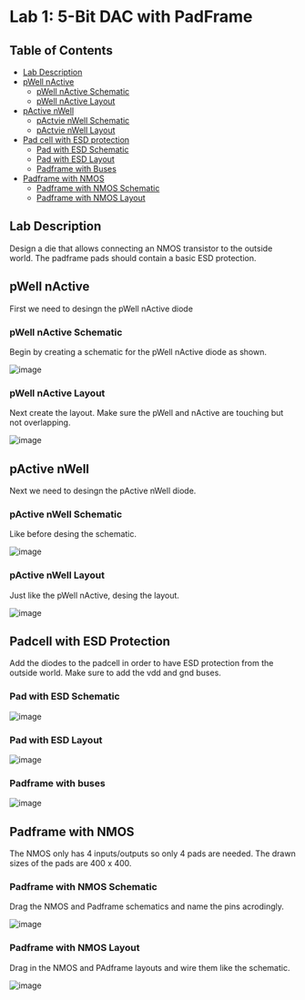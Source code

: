# Lab 1: 5-Bit DAC with PadFrame

## Table of Contents
- [Lab Description](#lab-description)
- [pWell nActive](#pwell-nactive)
  - [pWell nActive Schematic](#pwell-nactive-schematic)
  - [pWell nActive Layout](#pwell-nactive-layout)
- [pActive nWell](#pactive-nwell)
  - [pActvie nWell Schematic](#pactive-nwell-schematic)
  - [pActvie nWell Layout](#pactive-nwell-layout)
- [Pad cell with ESD protection](padcell-with-esd-protection)
  - [Pad with ESD Schematic](#pad-with-esd-schematic)
  - [Pad with ESD Layout](#pad-with-esd-layout) 
  - [Padframe with Buses](#padframe-with-buses)
- [Padframe with NMOS](#padframe-with-nmos)
  - [Padframe with NMOS Schematic](#padframe-with-nmos-schematic)
  - [Padframe with NMOS Layout](#padframe-with-nmos-layout) 

## Lab Description
Design a die that allows connecting an NMOS transistor to the outside world. The
padframe pads should contain a basic ESD protection.


## pWell nActive
First we need to desingn the pWell nActive diode

### pWell nActive Schematic
Begin by creating a schematic for the pWell nActive diode as shown.

![image](https://github.com/KevinF-DU/ENCE_3501_VLSI_Class2023/blob/main/Lab3/images/pWell_sch.png)

### pWell nActive Layout
Next create the layout. Make sure the pWell and nActive are touching but not overlapping.

![image](https://github.com/KevinF-DU/ENCE_3501_VLSI_Class2023/blob/main/Lab3/images/pWell_lay.png)

## pActive nWell
Next we need to desingn the pActive nWell diode.

### pActive nWell Schematic
Like before desing the schematic.

![image](https://github.com/KevinF-DU/ENCE_3501_VLSI_Class2023/blob/main/Lab3/images/nWell_sch.png)

### pActive nWell Layout
Just like the pWell nActive, desing the layout.

![image](https://github.com/KevinF-DU/ENCE_3501_VLSI_Class2023/blob/main/Lab3/images/nWell_lay.png)

## Padcell with ESD Protection
Add the diodes to the padcell in order to have ESD protection from the outside world. Make sure to add the vdd and gnd buses.

### Pad with ESD Schematic
![image](https://github.com/KevinF-DU/ENCE_3501_VLSI_Class2023/blob/main/Lab3/images/padESD_sch.png)

### Pad with ESD Layout
![image](https://github.com/KevinF-DU/ENCE_3501_VLSI_Class2023/blob/main/Lab3/images/padESD_lay.png)

### Padframe with buses
![image](https://github.com/KevinF-DU/ENCE_3501_VLSI_Class2023/blob/main/Lab2/images/DAC_sch.png)

## Padframe with NMOS
The NMOS only has 4 inputs/outputs so only 4 pads are needed. The drawn sizes of the pads are 400 x 400.

### Padframe with NMOS Schematic
Drag the NMOS and Padframe schematics and name the pins acrodingly.

![image](https://github.com/KevinF-DU/ENCE_3501_VLSI_Class2023/blob/main/Lab3/images/final_icESD_sch.png)

### Padframe with NMOS Layout
Drag in the NMOS and PAdframe layouts and wire them like the schematic.

![image](https://github.com/KevinF-DU/ENCE_3501_VLSI_Class2023/blob/main/Lab3/images/final_icESD_lay.png)

